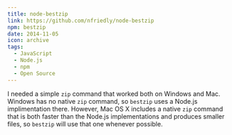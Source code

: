 ```yaml
---
title: node-bestzip
link: https://github.com/nfriedly/node-bestzip
npm: bestzip
date: 2014-11-05
icon: archive
tags:
  - JavaScript
  - Node.js
  - npm
  - Open Source
---
```


I needed a simple `zip` command that worked both on Windows and Mac. 
Windows has no native `zip` command, so `bestzip` uses a Node.js implimentation there.
However, Mac OS X includes a native `zip` command that is both faster than the Node.js implementations and produces smaller files, 
so `bestzip` will use that one whenever possible.
